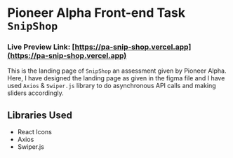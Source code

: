 # Pioneer Alpha Front-end Task `SnipShop`

### Live Preview Link: [https://pa-snip-shop.vercel.app](https://pa-snip-shop.vercel.app)

This is the landing page of `SnipShop` an assessment given by Pioneer Alpha. Here, I have designed the landing page as given in the figma file and I have used `Axios` & `Swiper.js` library to do asynchronous API calls and making sliders accordingly.

## Libraries Used

- React Icons
- Axios
- Swiper.js
